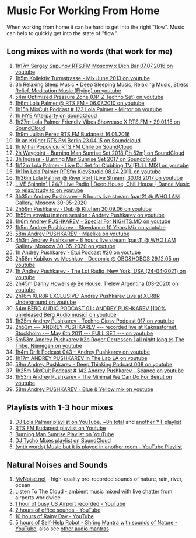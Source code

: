 # Music For Working From Home

When working from home it can be hard to get into the right "flow". Music can help to quickly get into the state of "flow".

## Long mixes with no words (that work for me)

1. [1h17m Sergey Sapunov RTS.FM Moscow x Dich Bar 07.07.2016 on youtube](https://www.youtube.com/watch?v=NWjQg0zDZes)
2. [1h5m Kollektiv Turmstrasse - Mix June 2013 on youtube](https://www.youtube.com/watch?v=KIioqotter4)
3. [3h Relaxing Sleep Music • Deep Sleeping Music, Relaxing Music, Stress Relief, Meditation Music (Flying) on youtube](https://www.youtube.com/watch?v=1ZYbU82GVz4)
4. [54m Optimized Pressure Zone (OP-Z Techno Set) on youtube](https://www.youtube.com/watch?v=RGUOXxQniKU)
5. [1h6m Lola Palmer @ RTS.FM - 06.07.2010 on youtube](https://www.youtube.com/watch?v=HaUFAjLoZrA)
6. [1h15h MixCult Podcast # 123 Lola Palmer - Mirror on youtube](https://www.youtube.com/watch?v=Vzi2TzZhxuo)
7. [1h NYE Afterparty on SoundCloud](https://soundcloud.com/daylomar/daylomar-nye-afterparty)
8. [1h27m Lola Palmer Friendly Vibes Showcase X RTS.FM • 29.01.15 on SoundCloud](https://soundcloud.com/rtsfm/lola-palmer-friendly-vibes-showcase-x-rtsfm-290115)
9. [1h9m Julian Perez RTS.FM Budapest 16.01.2016](https://soundcloud.com/rtsfm/julian-perez-rtsfm-budapest-16012016)
10. [1h an Krüger RTS.FM Berlin 23.04.15 on Soundcloud](https://soundcloud.com/rtsfm/jan-kruger-rtsfm-berlin-230415)
11. [1h Mihai Popoviciu RTS.FM Chile on SoundCloud](https://soundcloud.com/rtsfm/mihai-popoviciu-rtsfm-chile)
12. [2h Waypoint - Burning Man Sunrise Set 2018 (1h 52m) on SoundCloud](https://soundcloud.com/tycho/waypoint-burning-man-sunrise-set-2018)
13. [3h Ingress - Burning Man Sunrise Set 2017 on Soundcloud](https://soundcloud.com/tycho/ingress-burning-man-sunrise-set-2017)
14. [1h12m Lola Palmer - Live DJ Set for Clubbing TV [FULL MIX] on youtube](https://www.youtube.com/watch?v=_A6Hfkp7x1s)
15. [1h11m Lola Palmer RTSfm KievStudio 08.04.2011. on youtube](https://www.youtube.com/watch?v=6SuZfeYaixg)
16. [1h36m Lola Palmer @ River Port [Live Stream] 30.08.2017 on youtube](https://www.youtube.com/watch?v=x_acySWrisI)
17. [LIVE Spinnin' | 24/7 Live Radio | Deep House, Chill House | Dance Music to relax/study to on youtube](https://www.youtube.com/watch?v=N65Jb683pXQ)
18. [3h35m Andrey Pushkarev - 8 hours live stream (part2) @ WHO I AM Gallery, Moscow 30-05-2020](https://www.youtube.com/watch?v=ce3Ps7YHg8U)
19. [2h59m Pushkarev - Dub @ Kitchen 20.09.06 on youtube](https://www.youtube.com/watch?v=slIGXB9CAIQ)
20. [1h59m yoyaku instore session : Andrey Pushkarev on youtube](https://www.youtube.com/watch?v=-8H0Jc1GfKE)
21. [1h6m Andrey PUSHKAREV - Special For NIGHTS.MD on youtube](https://www.youtube.com/watch?v=3UCO_n0ULNY)
22. [1h5m Andrey Pushkarev - Slowdance 10 Years Mix on youtube](https://www.youtube.com/watch?v=gmyw6MwWVhk)
23. [58m Andrey PUSHKAREV - Maelika on youtube](https://www.youtube.com/watch?v=i4lXG8LLh1o)
24. [4h3m Andrey Pushkarev - 8 hours live stream (part1) @ WHO I AM Gallery, Moscow 30-05-2020 on youtube](https://www.youtube.com/watch?v=hxuhUemjBnI)
25. [1h Andrey Pushkarev - Etui Podcast #20 on youtube](https://www.youtube.com/watch?v=ArqrIFlEQss)
26. [2h58m Kubikov vs Meshkov - Deepmix @ OBO&HOBOS 29.12.05 on youtube](https://www.youtube.com/watch?v=uSpRrHGznAQ)
27. [1h Andrey Pushkarev - The Lot Radio, New York, USA (24-04-2021) on youtube](https://www.youtube.com/watch?v=10j4tKRATLU)
28. [2h45m Danny Howells @ Be House, Trelew Argentina (03-2020) on youtube](https://www.youtube.com/watch?v=mr2NM0IFMYY)
29. [2h16m XLR8R EXCLUSIVE: Andrey Pushkarev Live at XLR8R Underground on youtube](https://www.youtube.com/watch?v=C49LMdI1CQA)
30. [54m BERG AUDIO PODCAST 01 : ANDREY PUSHKAREV [100% unreleased Berg Audio music] on youtube](https://www.youtube.com/watch?v=-tRPNVhca00)
31. [1h35m Andrey Pushkarev - Techno Gipsy Podcast 017 on youtube](https://www.youtube.com/watch?v=N2MNSsfRarI)
32. [2h53m --- ANDREY PUSHKAREV --- recorded live at Kaknastornet, Stockholm --- May 6th 2011 --- FULL SET --- on youtube](https://www.youtube.com/watch?v=Mvl9IOz3pWI)
33. [5m53m Andrey Pushkarev b2b Roger Gerressen | all night long @ The Tribe, Nijmegen on youtube](https://www.youtube.com/watch?v=BtC0HJFRf8g)
34. [1h4m Drift Podcast 043 - Andrey Pushkarev on youtube](https://www.youtube.com/watch?v=zgYn7CiRH1Y)
35. [1h17m ANDREY PUSHKAREV in The Lab LA on youtube](https://www.youtube.com/watch?v=IiyFnA8gmBk)
36. [59m Andrey Pushkarev - Deep Thinking Podcast 008 on youtube](https://www.youtube.com/watch?v=yjQv8GIZ1to)
37. [1h25m MixCult Podcast # 142 Andrey Pushkarev - Séance on youtube](https://www.youtube.com/watch?v=ll1uGjuTfSs)
38. [1h53m Andrey Pushkarev - The Minimal We Can Do For Beirut on youtube](https://www.youtube.com/watch?v=J9c-kUQIuZA)
39. [58m Andrey PUSHKAREV - Blue & Yellow mix on youtube](https://www.youtube.com/watch?v=npEvWm4LbQo)

## Playlists with 1-3 hour mixes

1. [DJ Lola Palmer playlist on YouTube, ~8h total](https://www.youtube.com/watch?v=HaUFAjLoZrA&list=PL5E2dbVhuPFRf2sRlAkdPp-rgEC_Dwsib) and [another YT playlist](https://www.youtube.com/watch?v=MWRdZ6xRae0&list=PLMB2_T2PDET5dqbRg3r8_fUf1PQecGdjY)
2. [RTS.FM Budapest playlist on Youtube](https://www.youtube.com/watch?v=YCgKcuF9DIs&list=PLaTW4N9FnHW9BZOxzRNAAg5Wx2W15gqdS)
3. [Burning Man Sunrise Playlist on YouTube](https://www.youtube.com/watch?v=fi0KOScfBys&list=PLfuDUKFJb9Uoe8-m3mDG4m0kasY_nkQa_)
4. [DJ Tycho Mixes playlist on SoundCloud](https://soundcloud.com/tycho/sets/tycho-dj-mixes)
4. [(with words) Music but it is played in another room - YouTube Playlist](https://www.youtube.com/watch?v=d7rUH0rCKBQ&list=PLfXZSOSB2Iu6YPcjtMyCJ0XlLV4wvPcj-)

## Natural Noises and Sounds

1. [MyNoise.net](https://mynoise.net) - high-quality pre-recorded sounds of nature, rain, river, ocean
2. [Listen To The Cloud](https://listentothe.cloud) - ambient music mixed with live chatter from airports worldwide
3. [1 hour of busy US Airport recorded - YouTube](https://www.youtube.com/watch?v=zQG5OdBnYfA)
4. [2 hours of office sounds - YouTube](https://www.youtube.com/watch?v=D7ZZp8XuUTE)
5. [10 hours of Rainy Day - YouTube](https://www.youtube.com/watch?v=x7SQaDTSrVg)
6. [5 hours of Self-Help Robot - Shring Mantra with sounds of Nature - YouTube](https://www.youtube.com/watch?v=e-eOCpjZWmA), also see [other audio mantras](https://www.youtube.com/watch?v=HUvYHlbEELc&list=PLuWpIcTMtY5MycjtUUc-EVW0xSN3IYN9K)
